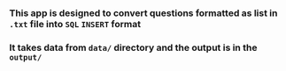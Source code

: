### This app is designed to convert questions formatted as list in `.txt` file into `SQL` `INSERT` format
### It takes data from `data/` directory and the output is in the `output/`
